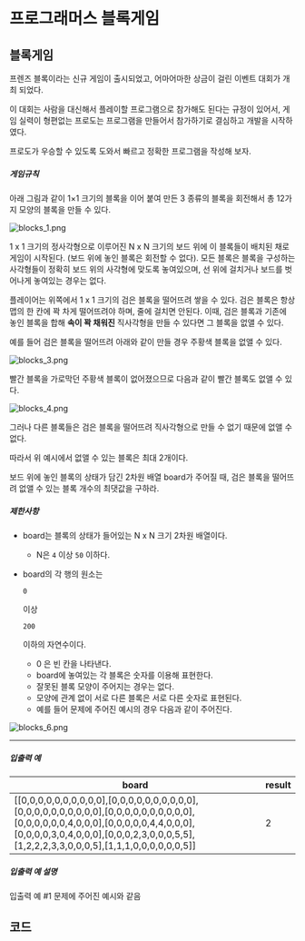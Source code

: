 # 프로그래머스 블록게임

## 블록게임

프렌즈 블록이라는 신규 게임이 출시되었고, 어마어마한 상금이 걸린 이벤트 대회가 개최 되었다.

이 대회는 사람을 대신해서 플레이할 프로그램으로 참가해도 된다는 규정이 있어서, 게임 실력이 형편없는 프로도는 프로그램을 만들어서 참가하기로 결심하고 개발을 시작하였다.

프로도가 우승할 수 있도록 도와서 빠르고 정확한 프로그램을 작성해 보자.

##### 게임규칙

아래 그림과 같이 1×1 크기의 블록을 이어 붙여 만든 3 종류의 블록을 회전해서 총 12가지 모양의 블록을 만들 수 있다.

![blocks_1.png](https://grepp-programmers.s3.amazonaws.com/files/production/1b22ebaad2/13a37af2-2ed1-4312-aae4-94ba9ef21679.png)

1 x 1 크기의 정사각형으로 이루어진 N x N 크기의 보드 위에 이 블록들이 배치된 채로 게임이 시작된다. (보드 위에 놓인 블록은 회전할 수 없다). 모든 블록은 블록을 구성하는 사각형들이 정확히 보드 위의 사각형에 맞도록 놓여있으며, 선 위에 걸치거나 보드를 벗어나게 놓여있는 경우는 없다.

플레이어는 위쪽에서 1 x 1 크기의 검은 블록을 떨어뜨려 쌓을 수 있다. 검은 블록은 항상 맵의 한 칸에 꽉 차게 떨어뜨려야 하며, 줄에 걸치면 안된다.
이때, 검은 블록과 기존에 놓인 블록을 합해 **속이 꽉 채워진** 직사각형을 만들 수 있다면 그 블록을 없앨 수 있다.

예를 들어 검은 블록을 떨어뜨려 아래와 같이 만들 경우 주황색 블록을 없앨 수 있다.

![blocks_3.png](https://grepp-programmers.s3.amazonaws.com/files/production/d56e9f9068/8ed8b26d-6a1a-4543-b4ee-60f8f287e748.png)

빨간 블록을 가로막던 주황색 블록이 없어졌으므로 다음과 같이 빨간 블록도 없앨 수 있다.

![blocks_4.png](https://grepp-programmers.s3.amazonaws.com/files/production/a3ca48b567/010e4297-4499-4ea4-987d-4b42e2fc4c3c.png)

그러나 다른 블록들은 검은 블록을 떨어뜨려 직사각형으로 만들 수 없기 때문에 없앨 수 없다.

따라서 위 예시에서 없앨 수 있는 블록은 최대 2개이다.

보드 위에 놓인 블록의 상태가 담긴 2차원 배열 board가 주어질 때, 검은 블록을 떨어뜨려 없앨 수 있는 블록 개수의 최댓값을 구하라.

##### 제한사항

- board는 블록의 상태가 들어있는 N x N 크기 2차원 배열이다.

  - N은 `4` 이상 `50` 이하다.

- board의 각 행의 원소는

   

  ```
  0
  ```

   

  이상

   

  ```
  200
  ```

   

  이하의 자연수이다.

  - 0 은 빈 칸을 나타낸다.
  - board에 놓여있는 각 블록은 숫자를 이용해 표현한다.
  - 잘못된 블록 모양이 주어지는 경우는 없다.
  - 모양에 관계 없이 서로 다른 블록은 서로 다른 숫자로 표현된다.
  - 예를 들어 문제에 주어진 예시의 경우 다음과 같이 주어진다.

![blocks_6.png](https://grepp-programmers.s3.amazonaws.com/files/production/4d16d87605/9f555cf3-e664-44c4-8567-e01445b9b3b6.png)

------

##### 입출력 예

| board                                                        | result |
| ------------------------------------------------------------ | ------ |
| [[0,0,0,0,0,0,0,0,0,0],[0,0,0,0,0,0,0,0,0,0],[0,0,0,0,0,0,0,0,0,0],[0,0,0,0,0,0,0,0,0,0],[0,0,0,0,0,0,4,0,0,0],[0,0,0,0,0,4,4,0,0,0],[0,0,0,0,3,0,4,0,0,0],[0,0,0,2,3,0,0,0,5,5],[1,2,2,2,3,3,0,0,0,5],[1,1,1,0,0,0,0,0,0,5]] | 2      |

##### 입출력 예 설명

입출력 예 #1
문제에 주어진 예시와 같음

## 코드

```python

```

